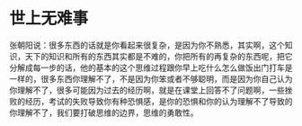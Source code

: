 # 世上无难事


张朝阳说：很多东西的话就是你看起来很复杂，是因为你不熟悉，其实啊，这个知识，天下的知识和所有的东西其实都是不难的，你把所有的再复杂的东西呢，把它分解成每一步的话，他的基本的这个思维过程跟你早上吃什么怎么做饭出门打车是一样的，很多东西你理解不了，不是因为你笨或者不够聪明，而是因为你自己认为你理解不了，很多可能因为过去的经历啊，就是在课堂上回答不了问题啊，一些挫败的经历，考试的失败导致你有种恐惧感，是你的恐惧和你的认为理解不了导致的你理解不了，我们要打破思维的边界，思维的勇敢性。

